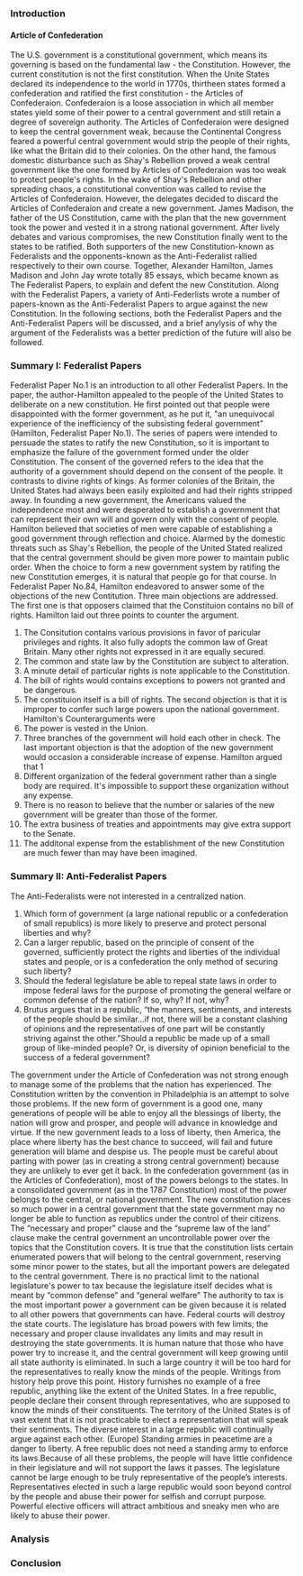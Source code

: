 ### Introduction

#### Article of Confederation

The U.S. government is a constitutional government, which means its governing is based on the fundamental law - the Constitution. However, the current constitution is not the first constitution. When the Unite States declared its independence to the world in 1770s, thirtheen states formed a confederation and ratified the first constitution - the Articles of Confederaion.
Confederaion is a loose association in which all member states yield some of their power to a central government and still retain a degree of sovereign authority. The Articles of Confederaion were designed to keep the central government weak, because the Continental Congress feared a powerful central government would strip the people of their rights, like what the Britain did to their colonies. On the other hand, the famous domestic disturbance such as Shay's Rebellion proved a weak central government like the one formed by Articles of Confederaion was too weak to protect people's rights.
In the wake of Shay's Rebellion and other spreading chaos, a constitutional convention was called to revise the Articles of Confederaion. However, the delegates decided to discard the Articles of Confederaion and create a new government. James Madison, the father of the US Constitution, came with the plan that the new government took the power and vested it in a strong national government. After lively debates and various compromises, the new Constitution finally went to the states to be ratified. Both supporters of the new Constitution-known as Federalists and the opponents-known as the Anti-Federalist rallied respectively to their own course. Together, Alexander Hamilton, James Madison and John Jay wrote totally 85 essays, which became known as The Federalist Papers, to explain and defent the new Constitution. Along with the Federalist Papers, a variety of Anti-Federlists wrote a number of papers-known as the Anti-Federalist Papers to argue against the new Constitution. In the following sections, both the Federalist Papers and the Anti-Federalist Papers will be discussed, and a brief anylysis of why the argument of the Federalists was a better prediction of the future will also be followed.

### Summary I: Federalist Papers
Federalist Paper No.1 is an introduction to all other Federalist Papers. In the paper, the author-Hamilton appealed to the people of the United States to deliberate on a new constitution. He first pointed out that people were disappointed with the former government, as he put it, "an unequivocal experience of the inefficiency of the subsisting federal government" (Hamilton, Federalist Paper No.1). The series of papers were intended to persuade the states to ratify the new Constitution, so it is important to emphasize the failure of the government formed under the older Constitution.
The consent of the governed refers to the idea that the authority of a government should depend on the consent of the people. It contrasts to divine rights of kings. As former colonies of the Britain, the United States had always been easily exploited and had their rights stripped away. In founding a new government, the Americans valued the independence most and were desperated to establish a government that can represent their own will and govern only with the consent of people.
Hamilton believed that societies of men were capable of establishing a good government through reflection and choice. Alarmed by the domestic threats such as Shay's Rebellion, the people of the United Stated realized that the central government should be given more power to maintain public order. When the choice to form a new government system by ratifing the new Constitution emerges, it is natural that people go for that course.
In Federalist Paper No.84, Hamilton endeavored to answer some of the objections of the new Contitution. Three main objections are addressed. The first one is that opposers claimed that the Constituion contains no bill of rights. Hamilton laid out three points to counter the argument.
1. The Consitution contains various provisions in favor of paricular privileges and rights. It also fully adopts the common law of Great Britain. Many other rights not expressed in it are equally secured.
2. The common and state law by the Constitution are subject to alteration.
3. A minute detail of particular rights is note applicable to the Constitution.
4. The bill of rights would contains exceptions to powers not granted and be dangerous.
5. The constituion itself is a bill of rights.
The second objection is that it is improper to confer such large powers upon the national government. Hamilton's Counterarguments were
1. The power is vested in the Union.
2. Three branches of the government will hold each other in check.
The last important objection is that the adoption of the new government would occasion a considerable increase of expense. Hamilton argued that 1
1. Different organization of the federal government rather than a single body are required. It's impossible to support these organization without any expense.
2. There is no reason to believe that the number or salaries of the new government will be greater than those of the former.
3. The extra business of treaties and appointments may give extra support to the Senate.
4. The additonal expense from the establishment of the new Constitution are much fewer than may have been imagined.

### Summary II: Anti-Federalist Papers
The Anti-Federalists were not interested in a centralized nation.
1. Which form of government (a large national republic or a confederation of small republics) is more likely to preserve and protect personal liberties and why?
2. Can a larger republic, based on the principle of consent of the governed, sufficiently protect the rights and liberties of the individual states and people, or is a confederation the only method of securing such liberty?
3. Should the federal legislature be able to repeal state laws in order to impose federal laws for the purpose of promoting the general welfare or common defense of the nation? If so, why? If not, why?
4. Brutus argues that in a republic, “the manners, sentiments, and interests of the people should be similar…if not, there will be a constant clashing of opinions and the representatives of one part will be constantly striving against the other.”Should a republic be made up of a small group of like-minded people? Or, is diversity of opinion beneficial to the success of a federal government?



The government under the Article of Confederation was not strong enough to manage some of the problems that the nation has experienced.
The Constitution written by the convention in Philadelphia is an attempt to solve those problems.
If the new form of government is a good one, many generations of people will be able to enjoy all the blessings of liberty, the nation will grow and prosper, and people will advance in knowledge and virtue.
If the new government leads to a loss of liberty, then America, the place where liberty has the best chance to succeed, will fail and future generation will blame and despise us.
The people must be careful about parting with power  (as in creating a strong central government) because they are unlikely to ever get it back.
In the confederation government (as in the Articles of Confederation), most of the powers belongs to the states. In a consolidated government (as in the 1787 Constitution) most of the power belongs to the central, or national government.
The new constitution places so much power in a central government that the state government may no longer be able to function as republics under the control of their citizens.
The “necessary and proper” clause and the “supreme law of the land” clause make the central government an uncontrollable power over the topics that the Constitution covers.
It is true that the constitution lists certain enumerated powers that will belong to the central government, reserving some minor power to the states, but all the important powers are delegated to the central government.
There is no practical limit to the national legislature's power to tax because the legislature itself decides what is meant by “common defense” and “general welfare”
The authority to tax is the most important power a government can be given because it is related to all other powers that governments can have.
 Federal courts will destroy the state courts.
 The legislature has broad powers with few limits; the necessary and proper clause invalidates any limits and may result in destroying the state governments.
 It is human nature that those who have power try to increase it, and the central government will keep growing until all state authority is eliminated.
In such a large country it will be too hard for the representatives to really know the minds of the people. Writings from history help prove this point.
 History furnishes no example of a free republic, anything like the extent of the United States.
 In a free republic, people declare their consent through representatives, who are supposed to know the minds of their constituents.
 The territory of the United States is of vast extent that it is not practicable to elect a representation that will speak their sentiments.
 The diverse interest in a large republic will continually argue against each other.
 (Europe) Standing armies in peacetime are a danger to liberty.
 A free republic does not need a standing army to enforce its laws.Because of all these problems, the people will have little confidence in their legislature and will not support the laws it passes.
 The legislature cannot be large enough to be truly representative of the people’s interests.
 Representatives elected in such a large republic would soon beyond control by the people and abuse their power for selfish and corrupt purpose.
Powerful elective officers will attract ambitious and sneaky men who are likely to abuse their power.


### Analysis

### Conclusion
